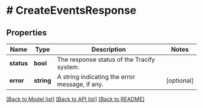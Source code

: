 # # CreateEventsResponse

## Properties

Name | Type | Description | Notes
------------ | ------------- | ------------- | -------------
**status** | **bool** | The response status of the Tracify system. |
**error** | **string** | A string indicating the error message, if any. | [optional]

[[Back to Model list]](../../README.md#models) [[Back to API list]](../../README.md#endpoints) [[Back to README]](../../README.md)
